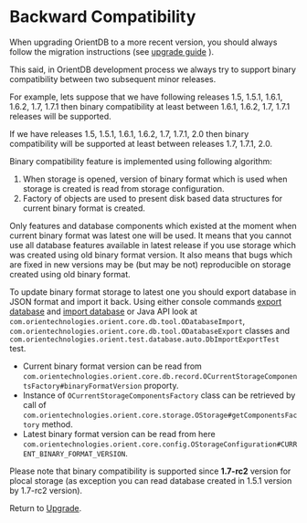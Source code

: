 
# Backward Compatibility

When upgrading OrientDB to a more recent version, you should always follow the migration instructions (see [upgrade guide](../release/3.1/Upgrading-to-OrientDB-3.1.md) ). 

This said, in OrientDB development process we always try to support binary compatibility between two subsequent minor releases.

For example, lets suppose that we have following releases 1.5, 1.5.1, 1.6.1, 1.6.2, 1.7, 1.7.1 then binary compatibility at least between 1.6.1, 1.6.2, 1.7, 1.7.1 releases will be supported.

If we have releases 1.5, 1.5.1, 1.6.1, 1.6.2, 1.7, 1.7.1, 2.0  then binary compatibility will be supported at least between releases 1.7, 1.7.1, 2.0.

Binary compatibility feature is implemented using following algorithm:
1. When storage is opened, version of binary format which is used when storage is created is read from storage configuration.
2. Factory of objects are used to present disk based data structures for current binary format is created.

Only features and database components which existed at the moment when current binary format was latest one will be used. It means that you cannot use all database features available in latest release if you use storage which was created using old binary format version. It also means that bugs which are fixed in new versions may be (but may be not) reproducible on storage created using old binary format.

To update binary format storage to latest one you should export database in JSON format and import it back.
Using either console commands [export database](../console/Console-Command-Export.md) and [import database](../console/Console-Command-Import.md) or Java API look at `com.orientechnologies.orient.core.db.tool.ODatabaseImport`, `com.orientechnologies.orient.core.db.tool.ODatabaseExport` classes and `com.orientechnologies.orient.test.database.auto.DbImportExportTest` test.

+ Current binary format version can be read from `com.orientechnologies.orient.core.db.record.OCurrentStorageComponentsFactory#binaryFormatVersion` proporty.
+ Instance of `OCurrentStorageComponentsFactory` class can be retrieved by call of `com.orientechnologies.orient.core.storage.OStorage#getComponentsFactory` method. 
+ Latest binary format version can be read from here `com.orientechnologies.orient.core.config.OStorageConfiguration#CURRENT_BINARY_FORMAT_VERSION`.

Please note that binary compatibility is supported since __1.7-rc2__ version for plocal storage (as exception you can read database created in 1.5.1 version by 1.7-rc2 version).

Return to [Upgrade](../release/Upgrade.md).
